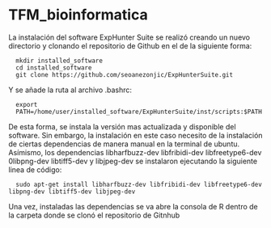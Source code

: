 # TFM_bioinformatica
La instalación del software ExpHunter Suite se realizó creando un nuevo directorio y clonando el repositorio de Github en el de la siguiente forma:

      mkdir installed_software
      cd installed_software
      git clone https://github.com/seoanezonjic/ExpHunterSuite.git

Y se añade la ruta al archivo .bashrc:

      export
      PATH=/home/user/installed_software/ExpHunterSuite/inst/scripts:$PATH

De esta forma, se instala la versión mas actualizada y disponible del software. Sin embargo, la instalación en este caso necesito de la instalación 
de ciertas dependencias de manera manual en la terminal de ubuntu. Asímismo, los dependencias libharfbuzz-dev libfribidi-dev
libfreetype6-dev 0libpng-dev libtiff5-dev y libjpeg-dev se instalaron ejecutando la siguiente linea de código:

      sudo apt-get install libharfbuzz-dev libfribidi-dev libfreetype6-dev libpng-dev libtiff5-dev libjpeg-dev

Una vez, instaladas las dependencias se va abre la consola de R dentro de la carpeta donde se clonó el repositorio de Gitnhub        
